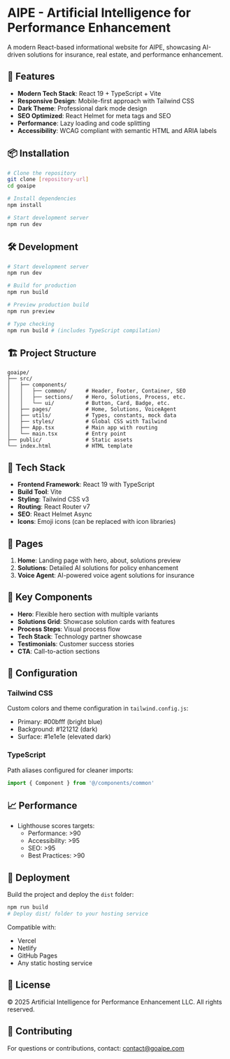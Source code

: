 # AIPE - Artificial Intelligence for Performance Enhancement

A modern React-based informational website for AIPE, showcasing AI-driven solutions for insurance, real estate, and performance enhancement.

## 🚀 Features

- **Modern Tech Stack**: React 19 + TypeScript + Vite
- **Responsive Design**: Mobile-first approach with Tailwind CSS
- **Dark Theme**: Professional dark mode design
- **SEO Optimized**: React Helmet for meta tags and SEO
- **Performance**: Lazy loading and code splitting
- **Accessibility**: WCAG compliant with semantic HTML and ARIA labels

## 📦 Installation

```bash
# Clone the repository
git clone [repository-url]
cd goaipe

# Install dependencies
npm install

# Start development server
npm run dev
```

## 🛠️ Development

```bash
# Start development server
npm run dev

# Build for production
npm run build

# Preview production build
npm run preview

# Type checking
npm run build # (includes TypeScript compilation)
```

## 🏗️ Project Structure

```
goaipe/
├── src/
│   ├── components/
│   │   ├── common/      # Header, Footer, Container, SEO
│   │   ├── sections/    # Hero, Solutions, Process, etc.
│   │   └── ui/          # Button, Card, Badge, etc.
│   ├── pages/           # Home, Solutions, VoiceAgent
│   ├── utils/           # Types, constants, mock data
│   ├── styles/          # Global CSS with Tailwind
│   ├── App.tsx          # Main app with routing
│   └── main.tsx         # Entry point
├── public/              # Static assets
└── index.html           # HTML template
```

## 🎨 Tech Stack

- **Frontend Framework**: React 19 with TypeScript
- **Build Tool**: Vite
- **Styling**: Tailwind CSS v3
- **Routing**: React Router v7
- **SEO**: React Helmet Async
- **Icons**: Emoji icons (can be replaced with icon libraries)

## 📱 Pages

1. **Home**: Landing page with hero, about, solutions preview
2. **Solutions**: Detailed AI solutions for policy enhancement
3. **Voice Agent**: AI-powered voice agent solutions for insurance

## 🎯 Key Components

- **Hero**: Flexible hero section with multiple variants
- **Solutions Grid**: Showcase solution cards with features
- **Process Steps**: Visual process flow
- **Tech Stack**: Technology partner showcase
- **Testimonials**: Customer success stories
- **CTA**: Call-to-action sections

## 🔧 Configuration

### Tailwind CSS
Custom colors and theme configuration in `tailwind.config.js`:
- Primary: #00bfff (bright blue)
- Background: #121212 (dark)
- Surface: #1e1e1e (elevated dark)

### TypeScript
Path aliases configured for cleaner imports:
```typescript
import { Component } from '@/components/common'
```

## 📈 Performance

- Lighthouse scores targets:
  - Performance: >90
  - Accessibility: >95
  - SEO: >95
  - Best Practices: >90

## 🚢 Deployment

Build the project and deploy the `dist` folder:

```bash
npm run build
# Deploy dist/ folder to your hosting service
```

Compatible with:
- Vercel
- Netlify
- GitHub Pages
- Any static hosting service

## 📝 License

© 2025 Artificial Intelligence for Performance Enhancement LLC. All rights reserved.

## 🤝 Contributing

For questions or contributions, contact: contact@goaipe.com